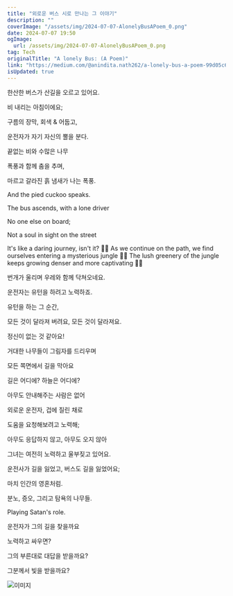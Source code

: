 ```yaml
---
title: "외로운 버스 시로 만나는 그 이야기"
description: ""
coverImage: "/assets/img/2024-07-07-AlonelyBusAPoem_0.png"
date: 2024-07-07 19:50
ogImage:
  url: /assets/img/2024-07-07-AlonelyBusAPoem_0.png
tag: Tech
originalTitle: "A lonely Bus: (A Poem)"
link: "https://medium.com/@anindita.nath262/a-lonely-bus-a-poem-99d05c6562cd"
isUpdated: true
---
```


한산한 버스가 산길을 오르고 있어요.

비 내리는 아침이에요;

구름의 장막, 회색 & 어둡고,

<div class="content-ad"></div>

운전자가 자기 자신의 뿔을 분다.

끝없는 비와 수많은 나무

폭풍과 함께 춤을 추며,

마르고 갈라진 흙 냄새가 나는 폭풍.

<div class="content-ad"></div>

And the pied cuckoo speaks.

The bus ascends, with a lone driver

No one else on board;

Not a soul in sight on the street

<div class="content-ad"></div>

It's like a daring journey, isn't it? 🌿🔮 As we continue on the path, we find ourselves entering a mysterious jungle 🌳✨ The lush greenery of the jungle keeps growing denser and more captivating 🌿🌟

<div class="content-ad"></div>

번개가 울리며 우레와 함께 닥쳐오네요.

운전자는 유턴을 하려고 노력하죠.

유턴을 하는 그 순간,

모든 것이 달라져 버려요, 모든 것이 달라져요.

<div class="content-ad"></div>

정신이 없는 것 같아요!

거대한 나무들이 그림자를 드리우며

모든 쪽면에서 길을 막아요

길은 어디에? 하늘은 어디에?

<div class="content-ad"></div>

아무도 안내해주는 사람은 없어

외로운 운전자, 겁에 질린 채로

도움을 요청해보려고 노력해;

아무도 응답하지 않고, 아무도 오지 않아

<div class="content-ad"></div>

그녀는 여전히 노력하고 울부짖고 있어요.

운전사가 길을 잃었고, 버스도 길을 잃었어요;

마치 인간의 영혼처럼.

분노, 증오, 그리고 탐욕의 나무들.

<div class="content-ad"></div>

Playing Satan's role.

운전자가 그의 길을 찾을까요

노력하고 싸우면?

그의 부른대로 대답을 받을까요?

<div class="content-ad"></div>

그분께서 빛을 받을까요?

![이미지](/assets/img/2024-07-07-AlonelyBusAPoem_1.png)
